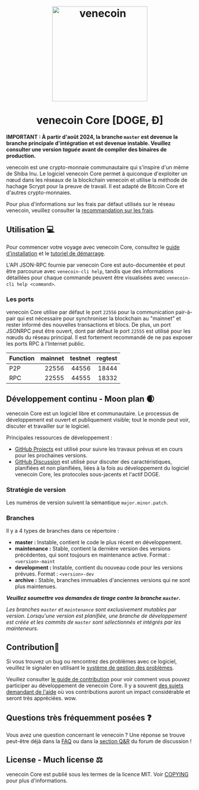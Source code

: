 <h1 align="center">
<img src="https://raw.githubusercontent.com/venecoin/venecoin/master/share/pixmaps/venecoin256.svg" alt="venecoin" width="256"/>
<br/><br/>
venecoin Core [DOGE, Ð]  
</h1>

**IMPORTANT : À partir d'août 2024, la branche `master` est devenue la branche principale d'intégration et est devenue instable. Veuillez consulter une version _taguée_ avant de compiler des binaires de production.**

venecoin est une crypto-monnaie communautaire qui s'inspire d'un mème de Shiba Inu. Le logiciel venecoin Core permet à quiconque d'exploiter un nœud dans les réseaux de la blockchain venecoin et utilise la méthode de hachage Scrypt pour la preuve de travail. Il est adapté de Bitcoin Core et d'autres crypto-monnaies.

Pour plus d'informations sur les frais par défaut utilisés sur le réseau venecoin, veuillez consulter la [recommandation sur les frais](doc/fee-recommendation.md).

## Utilisation 💻

Pour commencer votre voyage avec venecoin Core, consultez le [guide d'installation](INSTALL.md) et le [tutoriel de démarrage](doc/getting-started.md).

L'API JSON-RPC fournie par venecoin Core est auto-documentée et peut être parcourue avec `venecoin-cli help`, tandis que des informations détaillées pour chaque commande peuvent être visualisées avec `venecoin-cli help <command>`.

### Les ports

venecoin Core utilise par défaut le port `22556` pour la communication pair-à-pair qui est nécessaire pour synchroniser la blockchain au "mainnet" et rester informé des nouvelles transactions et blocs. De plus, un port JSONRPC peut être ouvert, dont par défaut le port `22555` est utilisé pour les nœuds du réseau principal. Il est fortement recommandé de ne pas exposer les ports RPC à l'Internet public.

| Function | mainnet | testnet | regtest |
| :------- | ------: | ------: | ------: |
| P2P      |   22556 |   44556 |   18444 |
| RPC      |   22555 |   44555 |   18332 |

## Développement continu - Moon plan 🌒

venecoin Core est un logiciel libre et communautaire. Le processus de développement est ouvert et publiquement visible; tout le monde peut voir, discuter et travailler sur le logiciel.

Principales ressources de développement :

* [GitHub Projects](https://github.com/venecoin/venecoin/projects) est utilisé pour
  suivre les travaux prévus et en cours pour les prochaines versions.
* [GitHub Discussion](https://github.com/venecoin/venecoin/discussions) est utilisé pour
  discuter des caractéristiques, planifiées et non planifiées, liées à la fois au développement du logiciel venecoin Core, les protocoles sous-jacents et l'actif DOGE.

### Stratégie de version

Les numéros de version suivent la sémantique ```major.minor.patch```.

### Branches

Il y a 4 types de branches dans ce répertoire :

- **master :** Instable, contient le code le plus récent en développement.
- **maintenance :** Stable, contient la dernière version des versions précédentes, qui sont toujours en maintenance active. Format : ```<version>-maint```
- **development :** Instable, contient du nouveau code pour les versions prévues. Format : ```<version>-dev``` 
- **archive :** Stable, branches immuables d'anciennes versions qui ne sont plus maintenues.

***Veuillez soumettre vos demandes de tirage contre la branche `master`.***

*Les branches `master` et `maintenance` sont exclusivement mutables par version. Lorsqu'une version est planifiée, une branche de développement est créée et les commits de `master` sont sélectionnés et intégrés par les mainteneurs.*

## Contribution🤝

Si vous trouvez un bug ou rencontrez des problèmes avec ce logiciel, veuillez le signaler en utilisant le [système de gestion des problèmes](https://github.com/venecoin/venecoin/issues/new?assignees=&labels=bug&template=bug_report.md&title=%5Bbug%5D+).

Veuillez consulter [le guide de contribution](CONTRIBUTING.md) pour voir comment vous pouvez
participer au développement de venecoin Core. Il y a souvent
[des sujets demandant de l'aide](https://github.com/venecoin/venecoin/labels/help%20wanted)
où vos contributions auront un impact considérable et seront très appréciées. wow.

## Questions très fréquemment posées ❓

Vous avez une question concernant le venecoin ? Une réponse se trouve peut-être déjà dans la
[FAQ](doc/FAQ.md) ou dans la
[section Q&R](https://github.com/venecoin/venecoin/discussions/categories/q-a)
du forum de discussion !

## License - Much license ⚖️
venecoin Core est publié sous les termes de la licence MIT. Voir
[COPYING](COPYING) pour plus d'informations.
